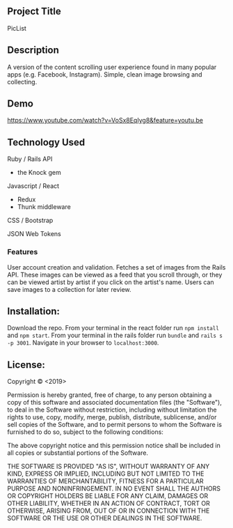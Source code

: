 ## Project Title

PicList

## Description
A version of the content scrolling user experience found in many popular apps (e.g. Facebook, Instagram). Simple, clean image browsing and collecting.


## Demo

https://www.youtube.com/watch?v=VoSx8EqIyg8&feature=youtu.be

## Technology Used

Ruby / Rails API
  * the Knock gem
  
Javascript / React 
  * Redux
  * Thunk middleware
  
CSS / Bootstrap

JSON Web Tokens


### Features

User account creation and validation. Fetches a set of images from the Rails API. These images can be viewed as a feed that you scroll through, or they can be viewed artist by artist if you click on the artist's name. Users can save images to a collection for later review.

## Installation:

Download the repo. From your terminal in the react folder run ```npm install``` and ```npm start```. 
From your terminal in the  rails folder run ```bundle``` and ```rails s -p 3001```.
Navigate in your browser to ```localhost:3000```.


## License:

<PicList>

Copyright © <2019> <Peter Stone>

Permission is hereby granted, free of charge, to any person obtaining a copy of this software and associated documentation files (the "Software"), to deal in the Software without restriction, including without limitation the rights to use, copy, modify, merge, publish, distribute, sublicense, and/or sell copies of the Software, and to permit persons to whom the Software is furnished to do so, subject to the following conditions:

The above copyright notice and this permission notice shall be included in all copies or substantial portions of the Software.

THE SOFTWARE IS PROVIDED "AS IS", WITHOUT WARRANTY OF ANY KIND, EXPRESS OR IMPLIED, INCLUDING BUT NOT LIMITED TO THE WARRANTIES OF MERCHANTABILITY, FITNESS FOR A PARTICULAR PURPOSE AND NONINFRINGEMENT. IN NO EVENT SHALL THE AUTHORS OR COPYRIGHT HOLDERS BE LIABLE FOR ANY CLAIM, DAMAGES OR OTHER LIABILITY, WHETHER IN AN ACTION OF CONTRACT, TORT OR OTHERWISE, ARISING FROM, OUT OF OR IN CONNECTION WITH THE SOFTWARE OR THE USE OR OTHER DEALINGS IN THE SOFTWARE.

